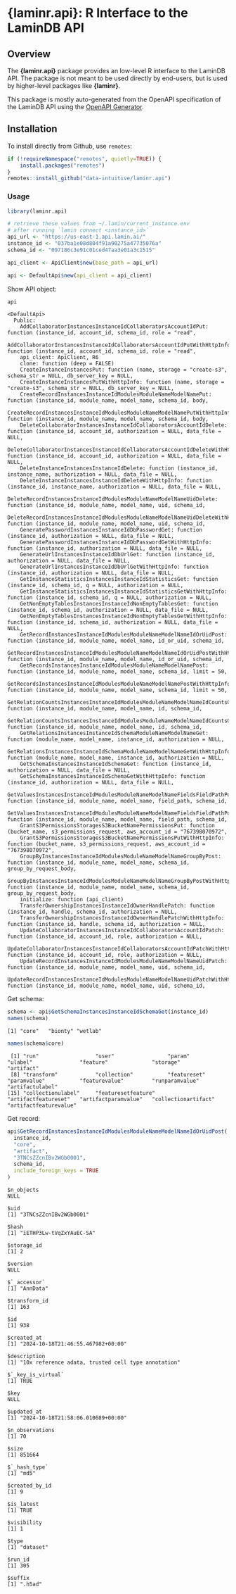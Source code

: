 # **{laminr.api}**: R Interface to the LaminDB API


## Overview

The **{laminr.api}** package provides an low-level R interface to the
LaminDB API. The package is not meant to be used directly by end-users,
but is used by higher-level packages like **{laminr}**.

This package is mostly auto-generated from the OpenAPI specification of
the LaminDB API using the [OpenAPI
Generator](https://www.npmjs.com/package/@openapitools/openapi-generator-cli).

## Installation

To install directly from Github, use `remotes`:

``` r
if (!requireNamespace("remotes", quietly=TRUE)) {
    install.packages("remotes")
}
remotes::install_github("data-intuitive/laminr.api")
```

### Usage

``` r
library(laminr.api)

# retrieve these values from ~/.lamin/current_instance.env
# after running `lamin connect <instance_id>`
api_url <- "https://us-east-1.api.lamin.ai/"
instance_id <- "037ba1e08d804f91a90275a47735076a"
schema_id <- "097186c3e91c01ced47aa3e01a3c1515"

api_client <- ApiClient$new(base_path = api_url)

api <- DefaultApi$new(api_client = api_client)
```

Show API object:

``` r
api
```

    <DefaultApi>
      Public:
        AddCollaboratorInstancesInstanceIdCollaboratorsAccountIdPut: function (instance_id, account_id, schema_id, role = "read", 
        AddCollaboratorInstancesInstanceIdCollaboratorsAccountIdPutWithHttpInfo: function (instance_id, account_id, schema_id, role = "read", 
        api_client: ApiClient, R6
        clone: function (deep = FALSE) 
        CreateInstanceInstancesPut: function (name, storage = "create-s3", schema_str = NULL, db_server_key = NULL, 
        CreateInstanceInstancesPutWithHttpInfo: function (name, storage = "create-s3", schema_str = NULL, db_server_key = NULL, 
        CreateRecordInstancesInstanceIdModulesModuleNameModelNamePut: function (instance_id, module_name, model_name, schema_id, body, 
        CreateRecordInstancesInstanceIdModulesModuleNameModelNamePutWithHttpInfo: function (instance_id, module_name, model_name, schema_id, body, 
        DeleteCollaboratorInstancesInstanceIdCollaboratorsAccountIdDelete: function (instance_id, account_id, authorization = NULL, data_file = NULL, 
        DeleteCollaboratorInstancesInstanceIdCollaboratorsAccountIdDeleteWithHttpInfo: function (instance_id, account_id, authorization = NULL, data_file = NULL, 
        DeleteInstanceInstancesInstanceIdDelete: function (instance_id, instance_name, authorization = NULL, data_file = NULL, 
        DeleteInstanceInstancesInstanceIdDeleteWithHttpInfo: function (instance_id, instance_name, authorization = NULL, data_file = NULL, 
        DeleteRecordInstancesInstanceIdModulesModuleNameModelNameUidDelete: function (instance_id, module_name, model_name, uid, schema_id, 
        DeleteRecordInstancesInstanceIdModulesModuleNameModelNameUidDeleteWithHttpInfo: function (instance_id, module_name, model_name, uid, schema_id, 
        GeneratePasswordInstancesInstanceIdDbPasswordGet: function (instance_id, authorization = NULL, data_file = NULL, 
        GeneratePasswordInstancesInstanceIdDbPasswordGetWithHttpInfo: function (instance_id, authorization = NULL, data_file = NULL, 
        GenerateUrlInstancesInstanceIdDbUrlGet: function (instance_id, authorization = NULL, data_file = NULL, 
        GenerateUrlInstancesInstanceIdDbUrlGetWithHttpInfo: function (instance_id, authorization = NULL, data_file = NULL, 
        GetInstanceStatisticsInstancesInstanceIdStatisticsGet: function (instance_id, schema_id, q = NULL, authorization = NULL, 
        GetInstanceStatisticsInstancesInstanceIdStatisticsGetWithHttpInfo: function (instance_id, schema_id, q = NULL, authorization = NULL, 
        GetNonEmptyTablesInstancesInstanceIdNonEmptyTablesGet: function (instance_id, schema_id, authorization = NULL, data_file = NULL, 
        GetNonEmptyTablesInstancesInstanceIdNonEmptyTablesGetWithHttpInfo: function (instance_id, schema_id, authorization = NULL, data_file = NULL, 
        GetRecordInstancesInstanceIdModulesModuleNameModelNameIdOrUidPost: function (instance_id, module_name, model_name, id_or_uid, schema_id, 
        GetRecordInstancesInstanceIdModulesModuleNameModelNameIdOrUidPostWithHttpInfo: function (instance_id, module_name, model_name, id_or_uid, schema_id, 
        GetRecordsInstancesInstanceIdModulesModuleNameModelNamePost: function (instance_id, module_name, model_name, schema_id, limit = 50, 
        GetRecordsInstancesInstanceIdModulesModuleNameModelNamePostWithHttpInfo: function (instance_id, module_name, model_name, schema_id, limit = 50, 
        GetRelationCountsInstancesInstanceIdModulesModuleNameModelNameIdCountsGet: function (instance_id, module_name, model_name, id, schema_id, 
        GetRelationCountsInstancesInstanceIdModulesModuleNameModelNameIdCountsGetWithHttpInfo: function (instance_id, module_name, model_name, id, schema_id, 
        GetRelationsInstancesInstanceIdSchemaModuleNameModelNameGet: function (module_name, model_name, instance_id, authorization = NULL, 
        GetRelationsInstancesInstanceIdSchemaModuleNameModelNameGetWithHttpInfo: function (module_name, model_name, instance_id, authorization = NULL, 
        GetSchemaInstancesInstanceIdSchemaGet: function (instance_id, authorization = NULL, data_file = NULL, 
        GetSchemaInstancesInstanceIdSchemaGetWithHttpInfo: function (instance_id, authorization = NULL, data_file = NULL, 
        GetValuesInstancesInstanceIdModulesModuleNameModelNameFieldsFieldPathPost: function (instance_id, module_name, model_name, field_path, schema_id, 
        GetValuesInstancesInstanceIdModulesModuleNameModelNameFieldsFieldPathPostWithHttpInfo: function (instance_id, module_name, model_name, field_path, schema_id, 
        GrantS3PermissionsStoragesS3BucketNamePermissionsPut: function (bucket_name, s3_permissions_request, aws_account_id = "767398070972", 
        GrantS3PermissionsStoragesS3BucketNamePermissionsPutWithHttpInfo: function (bucket_name, s3_permissions_request, aws_account_id = "767398070972", 
        GroupByInstancesInstanceIdModulesModuleNameModelNameGroupByPost: function (instance_id, module_name, model_name, schema_id, group_by_request_body, 
        GroupByInstancesInstanceIdModulesModuleNameModelNameGroupByPostWithHttpInfo: function (instance_id, module_name, model_name, schema_id, group_by_request_body, 
        initialize: function (api_client) 
        TransferOwnershipInstancesInstanceIdOwnerHandlePatch: function (instance_id, handle, schema_id, authorization = NULL, 
        TransferOwnershipInstancesInstanceIdOwnerHandlePatchWithHttpInfo: function (instance_id, handle, schema_id, authorization = NULL, 
        UpdateCollaboratorInstancesInstanceIdCollaboratorsAccountIdPatch: function (instance_id, account_id, role, authorization = NULL, 
        UpdateCollaboratorInstancesInstanceIdCollaboratorsAccountIdPatchWithHttpInfo: function (instance_id, account_id, role, authorization = NULL, 
        UpdateRecordInstancesInstanceIdModulesModuleNameModelNameUidPatch: function (instance_id, module_name, model_name, uid, schema_id, 
        UpdateRecordInstancesInstanceIdModulesModuleNameModelNameUidPatchWithHttpInfo: function (instance_id, module_name, model_name, uid, schema_id, 

Get schema:

``` r
schema <- api$GetSchemaInstancesInstanceIdSchemaGet(instance_id)
names(schema)
```

    [1] "core"   "bionty" "wetlab"

``` r
names(schema$core)
```

     [1] "run"                  "user"                 "param"                "ulabel"               "feature"              "storage"              "artifact"            
     [8] "transform"            "collection"           "featureset"           "paramvalue"           "featurevalue"         "runparamvalue"        "artifactulabel"      
    [15] "collectionulabel"     "featuresetfeature"    "artifactfeatureset"   "artifactparamvalue"   "collectionartifact"   "artifactfeaturevalue"

Get record:

``` r
api$GetRecordInstancesInstanceIdModulesModuleNameModelNameIdOrUidPost(
  instance_id,
  "core",
  "artifact",
  "3TNCsZZcnIBv2WGb0001",
  schema_id,
  include_foreign_keys = TRUE
)
```

    $n_objects
    NULL

    $uid
    [1] "3TNCsZZcnIBv2WGb0001"

    $hash
    [1] "iETHP3Lw-tVqZxYAuEC-SA"

    $storage_id
    [1] 2

    $version
    NULL

    $`_accessor`
    [1] "AnnData"

    $transform_id
    [1] 163

    $id
    [1] 938

    $created_at
    [1] "2024-10-18T21:46:55.467982+00:00"

    $description
    [1] "10x reference adata, trusted cell type annotation"

    $`_key_is_virtual`
    [1] TRUE

    $key
    NULL

    $updated_at
    [1] "2024-10-18T21:58:06.010689+00:00"

    $n_observations
    [1] 70

    $size
    [1] 851664

    $`_hash_type`
    [1] "md5"

    $created_by_id
    [1] 9

    $is_latest
    [1] TRUE

    $visibility
    [1] 1

    $type
    [1] "dataset"

    $run_id
    [1] 305

    $suffix
    [1] ".h5ad"
